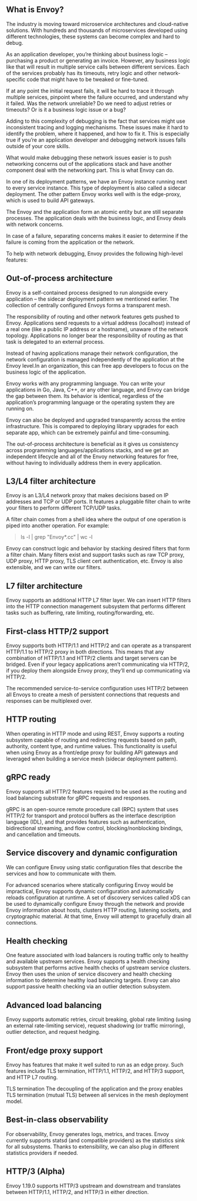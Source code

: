## What is Envoy?
The industry is moving toward microservice architectures and cloud-native solutions. With hundreds and thousands of microservices developed using different technologies, these systems can become complex and hard to debug.

As an application developer, you’re thinking about business logic – purchasing a product or generating an invoice. However, any business logic like that will result in multiple service calls between different services. Each of the services probably has its timeouts, retry logic and other network-specific code that might have to be tweaked or fine-tuned.

If at any point the initial request fails, it will be hard to trace it through multiple services, pinpoint where the failure occurred, and understand why it failed. Was the network unreliable? Do we need to adjust retries or timeouts? Or is it a business logic issue or a bug?

Adding to this complexity of debugging is the fact that services might use inconsistent tracing and logging mechanisms. These issues make it hard to identify the problem, where it happened, and how to fix it. This is especially true if you’re an application developer and debugging network issues falls outside of your core skills.

What would make debugging these network issues easier is to push networking concerns out of the applications stack and have another component deal with the networking part. This is what Envoy can do.

In one of its deployment patterns, we have an Envoy instance running next to every service instance. This type of deployment is also called a sidecar deployment. The other pattern Envoy works well with is the edge-proxy, which is used to build API gateways.

The Envoy and the application form an atomic entity but are still separate processes. The application deals with the business logic, and Envoy deals with network concerns.

In case of a failure, separating concerns makes it easier to determine if the failure is coming from the application or the network.

To help with network debugging, Envoy provides the following high-level features:

## Out-of-process architecture
Envoy is a self-contained process designed to run alongside every application – the sidecar deployment pattern we mentioned earlier. The collection of centrally configured Envoys forms a transparent mesh.

The responsibility of routing and other network features gets pushed to Envoy. Applications send requests to a virtual address (localhost) instead of a real one (like a public IP address or a hostname), unaware of the network topology. Applications no longer bear the responsibility of routing as that task is delegated to an external process.

Instead of having applications manage their network configuration, the network configuration is managed independently of the application at the Envoy level.In an organization, this can free app developers to focus on the business logic of the application.

Envoy works with any programming language. You can write your applications in Go, Java, C++, or any other language, and Envoy can bridge the gap between them. Its behavior is identical, regardless of the application’s programming language or the operating system they are running on.

Envoy can also be deployed and upgraded transparently across the entire infrastructure. This is compared to deploying library upgrades for each separate app, which can be extremely painful and time-consuming.

The out-of-process architecture is beneficial as it gives us consistency across programming languages/applications stacks, and we get an independent lifecycle and all of the Envoy networking features for free, without having to individually address them in every application.

## L3/L4 filter architecture
Envoy is an L3/L4 network proxy that makes decisions based on IP addresses and TCP or UDP ports. It features a pluggable filter chain to write your filters to perform different TCP/UDP tasks.

A filter chain comes from a shell idea where the output of one operation is piped into another operation. For example:

> ls -l | grep "Envoy*.cc" | wc -l

Envoy can construct logic and behavior by stacking desired filters that form a filter chain. Many filters exist and support tasks such as raw TCP proxy, UDP proxy, HTTP proxy, TLS client cert authentication, etc. Envoy is also extensible, and we can write our filters.

## L7 filter architecture
Envoy supports an additional HTTP L7 filter layer. We can insert HTTP filters into the HTTP connection management subsystem that performs different tasks such as buffering, rate limiting, routing/forwarding, etc.

## First-class HTTP/2 support
Envoy supports both HTTP/1.1 and HTTP/2 and can operate as a transparent HTTP/1.1 to HTTP/2 proxy in both directions. This means that any combination of HTTP/1.1 and HTTP/2 clients and target servers can be bridged. Even if your legacy applications aren’t communicating via HTTP/2, if you deploy them alongside Envoy proxy, they’ll end up communicating via HTTP/2.

The recommended service-to-service configuration uses HTTP/2 between all Envoys to create a mesh of persistent connections that requests and responses can be multiplexed over.

## HTTP routing
When operating in HTTP mode and using REST, Envoy supports a routing subsystem capable of routing and redirecting requests based on path, authority, content type, and runtime values. This functionality is useful when using Envoy as a front/edge proxy for building API gateways and leveraged when building a service mesh (sidecar deployment pattern).

## gRPC ready
Envoy supports all HTTP/2 features required to be used as the routing and load balancing substrate for gRPC requests and responses.

gRPC is an open-source remote procedure call (RPC) system that uses HTTP/2 for transport and protocol buffers as the interface description language (IDL), and that provides features such as authentication, bidirectional streaming, and flow control, blocking/nonblocking bindings, and cancellation and timeouts.

## Service discovery and dynamic configuration
We can configure Envoy using static configuration files that describe the services and how to communicate with them.

For advanced scenarios where statically configuring Envoy would be impractical, Envoy supports dynamic configuration and automatically reloads configuration at runtime. A set of discovery services called xDS can be used to dynamically configure Envoy through the network and provide Envoy information about hosts, clusters HTTP routing, listening sockets, and cryptographic material. At that time, Envoy will attempt to gracefully drain all connections.

## Health checking
One feature associated with load balancers is routing traffic only to healthy and available upstream services. Envoy supports a health checking subsystem that performs active health checks of upstream service clusters. Envoy then uses the union of service discovery and health checking information to determine healthy load balancing targets. Envoy can also support passive health checking via an outlier detection subsystem.

## Advanced load balancing
Envoy supports automatic retries, circuit breaking, global rate limiting (using an external rate-limiting service), request shadowing (or traffic mirroring), outlier detection, and request hedging.

## Front/edge proxy support
Envoy has features that make it well suited to run as an edge proxy. Such features include TLS termination, HTTP/1.1, HTTP/2, and HTTP/3 support, and HTTP L7 routing.

TLS termination
The decoupling of the application and the proxy enables TLS termination (mutual TLS) between all services in the mesh deployment model.

## Best-in-class observability
For observability, Envoy generates logs, metrics, and traces. Envoy currently supports statsd (and compatible providers) as the statistics sink for all subsystems. Thanks to extensibility, we can also plug in different statistics providers if needed.

## HTTP/3 (Alpha)
Envoy 1.19.0 supports HTTP/3 upstream and downstream and translates between HTTP/1.1, HTTP/2, and HTTP/3 in either direction.